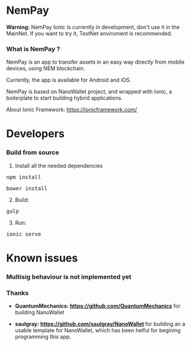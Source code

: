 # NemPay #

**Warning:** NemPay Ionic is currently in development, don't use it in the MainNet. If you want to try it, TestNet enviroment is recommended.

### What is NemPay ? ###
NemPay is an app to transfer assets in an easy way directly from mobile devices, using NEM blockchain.

Currently, the app is available for Android and iOS.

NemPay is based on NanoWallet project, and wrapped with Ionic, a boilerplate to start building hybrid applications.

About Ionic Framework:
https://ionicframework.com/

# Developers #
### Build from source ###
1) Install all the needed dependencies
<pre>npm install</pre>
<pre>bower install</pre>

2) Build:
<pre>gulp</pre>

3) Run:
<pre>ionic serve</pre>


# Known issues #
### Multisig behaviour is not implemented yet ###


### Thanks ###
- <b>QuantumMechanics: https://github.com/QuantumMechanics</b>  for building NanoWallet

- <b>saulgray:  https://github.com/saulgray/NanoWallet  </b> for building an a usable template for NanoWallet, which has been helful for begining programming this app.
